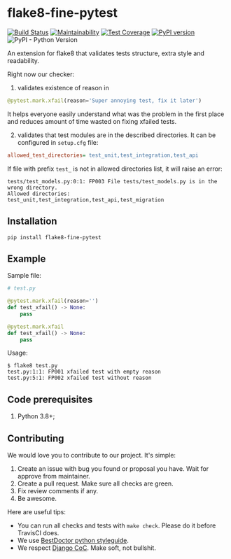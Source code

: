 # flake8-fine-pytest

[![Build Status](https://travis-ci.org/best-doctor/flake8-fine-pytest.svg?branch=master)](https://travis-ci.org/best-doctor/flake8-fine-pytest)
[![Maintainability](https://api.codeclimate.com/v1/badges/ea5c318a4508b00d7be2/maintainability)](https://codeclimate.com/github/best-doctor/flake8-fine-pytest/maintainability)
[![Test Coverage](https://api.codeclimate.com/v1/badges/ea5c318a4508b00d7be2/test_coverage)](https://codeclimate.com/github/best-doctor/flake8-fine-pytest/test_coverage)
[![PyPI version](https://badge.fury.io/py/flake8-fine-pytest.svg)](https://badge.fury.io/py/flake8-fine-pytest)
![PyPI - Python Version](https://img.shields.io/pypi/pyversions/flake8-fine-pytest)

An extension for flake8 that validates tests structure, extra style and readability.

Right now our checker:
1) validates existence of reason in

```python
@pytest.mark.xfail(reason='Super annoying test, fix it later')
```

It helps everyone easily understand what was the problem in the first place
and reduces amount of time wasted on fixing xfailed tests.

2) validates that test modules are in the described directories. It can be configured
in `setup.cfg` file:

  ```cfg
  allowed_test_directories= test_unit,test_integration,test_api
  ```

If file with prefix `test_` is not in allowed directories list, it will raise
an error:

```shell
tests/test_models.py:0:1: FP003 File tests/test_models.py is in the wrong directory.
Allowed directories: test_unit,test_integration,test_api,test_migration
```

## Installation

```terminal
pip install flake8-fine-pytest
```

## Example

Sample file:

```python
# test.py

@pytest.mark.xfail(reason='')
def test_xfail() -> None:
    pass

@pytest.mark.xfail
def test_xfail() -> None:
    pass
```

Usage:

```terminal
$ flake8 test.py
test.py:1:1: FP001 xfailed test with empty reason
test.py:5:1: FP002 xfailed test without reason
```
## Code prerequisites

1. Python 3.8+;

## Contributing

We would love you to contribute to our project. It's simple:

1. Create an issue with bug you found or proposal you have.
   Wait for approve from maintainer.
1. Create a pull request. Make sure all checks are green.
1. Fix review comments if any.
1. Be awesome.

Here are useful tips:

- You can run all checks and tests with `make check`.
  Please do it before TravisCI does.
- We use [BestDoctor python styleguide](https://github.com/best-doctor/guides/blob/master/guides/en/python_styleguide.md).
- We respect [Django CoC](https://www.djangoproject.com/conduct/).
  Make soft, not bullshit.
